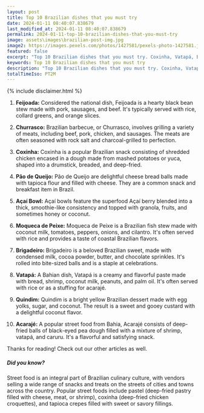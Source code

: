 ```yaml
---
layout: post
title: Top 10 Brazilian dishes that you must try
date: 2024-01-11 08:40:07.838679
last_modified_at: 2024-01-11 08:40:07.838679
permalink: 2024-01-11-top-10-brazilian-dishes-that-you-must-try
image: assets\images\brazilian-post-img.jpg
image2: https://images.pexels.com/photos/1427581/pexels-photo-1427581.jpeg?auto=compress&cs=tinysrgb&h=650&w=940
featured: false
excerpt: "Top 10 Brazilian dishes that you must try. Coxinha, Vatapá, Brigadeiro made it to my top 10 list. Click to see if your favourite dish made it to my top 10"
keywords: Top 10 Brazilian dishes that you must try
description: "Top 10 Brazilian dishes that you must try. Coxinha, Vatapá, Brigadeiro made it to my top 10 list. Click to see if your favourite dish made it to my top 10"
totalTimeIso: PT2M
---
```

{% include disclaimer.html %}

1. **Feijoada:**
   Considered the national dish, Feijoada is a hearty black bean stew made with pork, sausages, and beef. It's typically served with rice, collard greens, and orange slices.

2. **Churrasco:**
   Brazilian barbecue, or Churrasco, involves grilling a variety of meats, including beef, pork, chicken, and sausages. The meats are often seasoned with rock salt and charcoal-grilled to perfection.

3. **Coxinha:**
   Coxinha is a popular Brazilian snack consisting of shredded chicken encased in a dough made from mashed potatoes or yuca, shaped into a drumstick, breaded, and deep-fried.

4. **Pão de Queijo:**
   Pão de Queijo are delightful cheese bread balls made with tapioca flour and filled with cheese. They are a common snack and breakfast item in Brazil.

5. **Açaí Bowl:**
   Açaí bowls feature the superfood Açaí berry blended into a thick, smoothie-like consistency and topped with granola, fruits, and sometimes honey or coconut.

6. **Moqueca de Peixe:**
   Moqueca de Peixe is a Brazilian fish stew made with coconut milk, tomatoes, peppers, onions, and cilantro. It's often served with rice and provides a taste of coastal Brazilian flavors.

7. **Brigadeiro:**
   Brigadeiro is a beloved Brazilian sweet, made with condensed milk, cocoa powder, butter, and chocolate sprinkles. It's rolled into bite-sized balls and is a staple at celebrations.

8. **Vatapá:**
   A Bahian dish, Vatapá is a creamy and flavorful paste made with bread, shrimp, coconut milk, peanuts, and palm oil. It's often served with rice or as a stuffing for acarajé.

9. **Quindim:**
   Quindim is a bright yellow Brazilian dessert made with egg yolks, sugar, and coconut. The result is a sweet and gooey custard with a delightful coconut flavor.

10. **Acarajé:**
    A popular street food from Bahia, Acarajé consists of deep-fried balls of black-eyed pea dough filled with a mixture of shrimp, vatapá, and caruru. It's a flavorful and satisfying snack.

Thanks for reading! Check out our other articles as well.


<div class="card" style="margin-bottom:1rem">
  <div class="card-body">
    <h5 class="card-title">Did you know?</h5>
    <p class="card-text">Street food is an integral part of Brazilian culinary culture, with vendors selling a wide range of snacks and treats on the streets of cities and towns across the country. Popular street foods include pastel (deep-fried pastry filled with cheese, meat, or shrimp), coxinha (deep-fried chicken croquettes), and tapioca crepes filled with sweet or savory fillings.</p>
  </div>
</div>